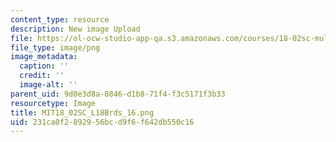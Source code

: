 ```yaml
---
content_type: resource
description: New image Upload
file: https://ol-ocw-studio-app-qa.s3.amazonaws.com/courses/18-02sc-multivariable-calculus-fall-2010/231ca0f2892956bcd9f6f642db550c16_MIT18_02SC_L18Brds_16.png
file_type: image/png
image_metadata:
  caption: ''
  credit: ''
  image-alt: ''
parent_uid: 9d0e3d8a-0846-d1b8-71f4-f3c5171f3b33
resourcetype: Image
title: MIT18_02SC_L18Brds_16.png
uid: 231ca0f2-8929-56bc-d9f6-f642db550c16
---
```

